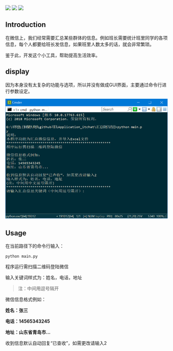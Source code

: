 <a href="https://www.python.org/downloads/"><img  src="https://img.shields.io/badge/python-3.6%2B-brightgreen"></a>
<a href="https://github.com/littlecodersh/ItChat"><img src="https://img.shields.io/badge/itchat-1.3.10-blue"></a>
<a href="https://github.com/pandas-dev/pandas"><img src="https://img.shields.io/badge/pandas-1.0.1-yellow"></a>

## Introduction

在微信上，我们经常需要汇总某些群体的信息。例如班长需要统计班里同学的各项信息，每个人都要给班长发信息，如果班里人数太多的话，就会非常繁琐。

鉴于此，开发这个小工具，帮助提高生活效率。

## display

因为本身没有太复杂的功能与选项，所以并没有做成GUI界面，主要通过命令行进行参数设定。

<div align=center><img src= "https://raw.githubusercontent.com/lei940324/picture/master/typora202004/11/115838-967879.png" width="550"></div>


## Usage

在当前路径下的命令行输入：

```shell
python main.py
```

程序运行需扫描二维码登陆微信

输入关键词样式为：姓名，电话，地址

> 注：中间用逗号隔开

微信信息格式例如：

**姓名：张三**

**电话：14565343245**

**地址：山东省青岛市...**

收到信息默认自动回复“已查收”，如需更改请输入2

